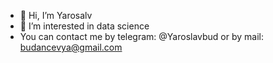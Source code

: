 - 👋 Hi, I’m Yarosalv
- 👀 I’m interested in data science
- You can contact me by telegram: @Yaroslavbud or by mail: budancevya@gmail.com


<!---
Yarosalvbud/Yarosalvbud is a ✨ special ✨ repository because its `README.md` (this file) appears on your GitHub profile.
You can click the Preview link to take a look at your changes.
--->
